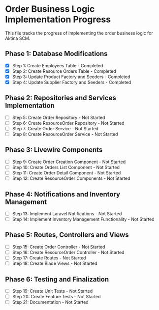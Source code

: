 # Order Business Logic Implementation Progress

This file tracks the progress of implementing the order business logic for Aktina SCM.

## Phase 1: Database Modifications
- [x] Step 1: Create Employees Table - Completed
- [x] Step 2: Create Resource Orders Table - Completed
- [x] Step 3: Update Product Factory and Seeders - Completed
- [x] Step 4: Update Supplier Factory and Seeders - Completed

## Phase 2: Repositories and Services Implementation
- [ ] Step 5: Create Order Repository - Not Started
- [ ] Step 6: Create ResourceOrder Repository - Not Started
- [ ] Step 7: Create Order Service - Not Started
- [ ] Step 8: Create ResourceOrder Service - Not Started

## Phase 3: Livewire Components
- [ ] Step 9: Create Order Creation Component - Not Started
- [ ] Step 10: Create Orders List Component - Not Started
- [ ] Step 11: Create Order Detail Component - Not Started
- [ ] Step 12: Create ResourceOrder Components - Not Started

## Phase 4: Notifications and Inventory Management
- [ ] Step 13: Implement Laravel Notifications - Not Started
- [ ] Step 14: Implement Inventory Management Functionality - Not Started

## Phase 5: Routes, Controllers and Views
- [ ] Step 15: Create Order Controller - Not Started
- [ ] Step 16: Create ResourceOrder Controller - Not Started
- [ ] Step 17: Create Routes - Not Started
- [ ] Step 18: Create Blade Views - Not Started

## Phase 6: Testing and Finalization
- [ ] Step 19: Create Unit Tests - Not Started
- [ ] Step 20: Create Feature Tests - Not Started
- [ ] Step 21: Documentation - Not Started

